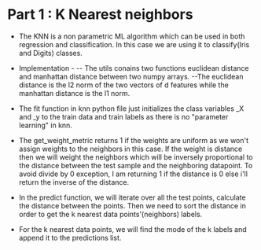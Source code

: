 # Part 1 : K Nearest neighbors

- The KNN is a non parametric ML algorithm which can be used in both regression and classification. In this case we are using it to classify(Iris and Digits) classes.
- Implementation -
-- The utils conains two functions euclidean distance and manhattan distance between two numpy arrays.
--The euclidean distance is the l2 norm of the two vectors of d features while the manhattan distance is the l1 norm.

- The fit function in knn python file just initializes the class variables _X and _y to the train data and train labels as there is no "parameter learning" in knn.
- The get_weight_metric returns 1 if the weights are uniform as we won't assign weights to the neighbors in this case. If the weight is distance then we will weight the neighbors which will be inversely proportional to the distance between the test sample and the neighboring datapoint. To avoid divide by 0 exception, I am returning 1 if the distance is 0 else i'll return the inverse of the distance.
- In the predict function, we will iterate over all the test points, calculate the distance between the points. Then we need to sort the distance in order to get the k nearest data points'(neighbors) labels.
- For the k nearest data points, we will find the mode of the k labels and append it to the predictions list.